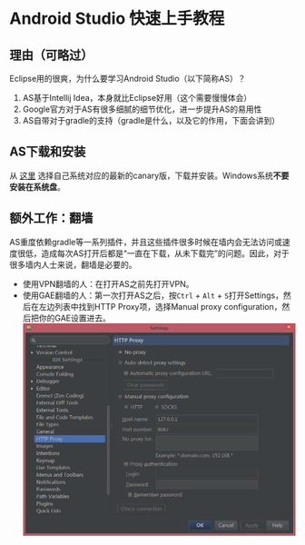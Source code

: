 Android Studio 快速上手教程
=====================

理由（可略过）
--------------------
Eclipse用的很爽，为什么要学习Android Studio（以下简称AS）？
1. AS基于Intellij Idea，本身就比Eclipse好用（这个需要慢慢体会）
2. Google官方对于AS有很多细腻的细节优化，进一步提升AS的易用性
3. AS自带对于gradle的支持（gradle是什么，以及它的作用，下面会讲到）

AS下载和安装
----------------------------------
从 [这里](http://tools.android.com/download/studio/canary/latest) 选择自己系统对应的最新的canary版，下载并安装。Windows系统**不要安装在系统盘**。

额外工作：翻墙
----------------------
AS重度依赖gradle等一系列插件，并且这些插件很多时候在墙内会无法访问或速度很低，造成每次AS打开后都是“一直在下载，从未下载完”的问题。因此，对于很多墙内人士来说，翻墙是必要的。
- 使用VPN翻墙的人：在打开AS之前先打开VPN。
- 使用GAE翻墙的人：第一次打开AS之后，按`Ctrl` + `Alt` + `S`打开Settings，然后在左边列表中找到HTTP Proxy项，选择Manual proxy configuration，然后把你的GAE设置进去。
![GAE设置](img_gae.png)